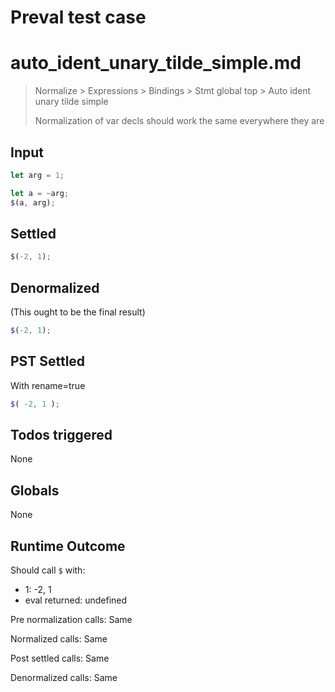 # Preval test case

# auto_ident_unary_tilde_simple.md

> Normalize > Expressions > Bindings > Stmt global top > Auto ident unary tilde simple
>
> Normalization of var decls should work the same everywhere they are

## Input

`````js filename=intro
let arg = 1;

let a = ~arg;
$(a, arg);
`````


## Settled


`````js filename=intro
$(-2, 1);
`````


## Denormalized
(This ought to be the final result)

`````js filename=intro
$(-2, 1);
`````


## PST Settled
With rename=true

`````js filename=intro
$( -2, 1 );
`````


## Todos triggered


None


## Globals


None


## Runtime Outcome


Should call `$` with:
 - 1: -2, 1
 - eval returned: undefined

Pre normalization calls: Same

Normalized calls: Same

Post settled calls: Same

Denormalized calls: Same
